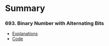 # Summary

### 693. Binary Number with Alternating Bits
- [Explanations](https://github.com/rinoojnr/LeetCode/blob/main/693/Explanations.md)
- [Code](https://github.com/rinoojnr/LeetCode/blob/main/693/Alternating_Bits.js)
